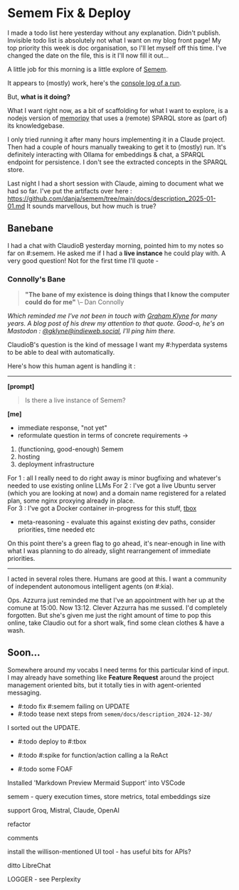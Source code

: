 # Semem Fix & Deploy

I made a todo list here yesterday without any explanation. Didn't publish. Invisible todo list is absolutely not what I want on my blog front page! My top priority this week is doc organisation, so I'll let myself off this time. I've changed the date on the file, this is it I'll now fill it out...

A little job for this morning is a little explore of [Semem](https://github.com/danja/semem).

It appears to (mostly) work, here's the [console log of a run](https://danny.ayers.name/entries/2025-01-01_semem-run.html).

But, **what is it doing?**

What I want right now, as a bit of scaffolding for what I want to explore, is a nodejs version of [memoripy](https://github.com/caspianmoon/memoripy) that uses a (remote) SPARQL store as (part of) its knowledgebase.

I only tried running it after many hours implementing it in a Claude project. Then had a couple of hours manually tweaking to get it to (mostly) run. It's definitely interacting with Ollama for embeddings & chat, a SPARQL endpoint for persistence. I don't see the extracted concepts in the SPARQL store.

Last night I had a short session with Claude, aiming to document what we had so far. I've put the artifacts over here : https://github.com/danja/semem/tree/main/docs/description_2025-01-01.md It sounds marvellous, but how much is true?

## Banebane

I had a chat with ClaudioB yesterday morning, pointed him to my notes so far on #:semem. He asked me if I had a **live instance** he could play with. A very good question! Not for the first time I'll quote -

### Connolly's Bane

> **"The bane of my existence is doing things that I know the
computer could do for me"**
\– Dan Connolly

*Which reminded me I've not been in touch with [Graham Klyne](https://www.ninebynine.org/) for many years. A blog post of his drew my attention to that quote. Good-o, he's on Mastodon : [@gklyne@indieweb.social](https://indieweb.social/@gklyne), I'll ping him there.*

ClaudioB's question is the kind of message I want my #:hyperdata systems to be able to deal with automatically.

Here's how this human agent is handling it :

---

**[prompt]**

> Is there a live instance of Semem?

**[me]**

* immediate response, "not yet"
* reformulate question in terms of concrete requirements
->
1. (functioning, good-enough) Semem
2. hosting
3. deployment infrastructure

For 1 : all I really need to do right away is minor bugfixing and whatever's needed to use existing online LLMs
For 2 : I've got a live Ubuntu server (which you are looking at now) and a domain name registered for a related plan, some nginx proxying already in place.  
For 3 : I've got a Docker container in-progress for this stuff, [tbox](https://github.com/danja/tbox)

* meta-reasoning - evaluate this against existing dev paths, consider priorities, time needed etc

On this point there's a green flag to go ahead, it's near-enough in line with what I was planning to do already, slight rearrangement of immediate priorities.

---

I acted in several roles there. Humans are good at this. I want a community of independent autonomous intelligent agents (on #:kia).

Ops. Azzurra just reminded me that I've an appointment with her up at the comune at 15:00. Now 13:12. Clever Azzurra has me sussed. I'd completely forgotten. But she's given me just the right amount of time to pop this online, take Claudio out for a short walk, find some clean clothes & have a wash.  

## Soon...

Somewhere around my vocabs I need terms for this particular kind of input. I may already have something like **Feature Request** around the project management oriented bits, but it totally ties in with agent-oriented messaging.

* #:todo fix #:semem failing on UPDATE
* #:todo tease next steps from `semem/docs/description_2024-12-30/`

I sorted out the UPDATE.


* #:todo deploy to #:tbox

* #:todo #:spike for function/action calling a la ReAct

* #:todo some FOAF

Installed 'Markdown Preview Mermaid Support' into VSCode


semem - query execution times, store metrics, total embeddings size

support Groq, Mistral, Claude, OpenAI

refactor

comments

install the willison-mentioned UI tool - has useful bits for APIs?

ditto LibreChat

LOGGER - see Perplexity
